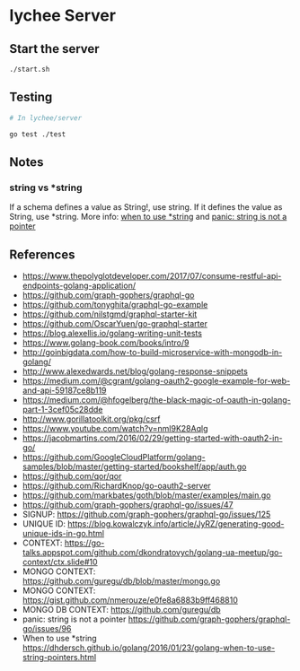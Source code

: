 # lychee Server

## Start the server

```bash
./start.sh
```

## Testing
```bash
# In lychee/server

go test ./test
```

## Notes
### string vs *string
If a schema defines a value as String!, use string. If it defines the value as String, use *string. More info: [when to use *string](https://dhdersch.github.io/golang/2016/01/23/golang-when-to-use-string-pointers.html) and [panic: string is not a pointer](https://github.com/graph-gophers/graphql-go/issues/96)

## References
- https://www.thepolyglotdeveloper.com/2017/07/consume-restful-api-endpoints-golang-application/
- https://github.com/graph-gophers/graphql-go
- https://github.com/tonyghita/graphql-go-example
- https://github.com/nilstgmd/graphql-starter-kit
- https://github.com/OscarYuen/go-graphql-starter
- https://blog.alexellis.io/golang-writing-unit-tests
- https://www.golang-book.com/books/intro/9
- http://goinbigdata.com/how-to-build-microservice-with-mongodb-in-golang/
- http://www.alexedwards.net/blog/golang-response-snippets
- https://medium.com/@cgrant/golang-oauth2-google-example-for-web-and-api-59187ce8b119
- https://medium.com/@hfogelberg/the-black-magic-of-oauth-in-golang-part-1-3cef05c28dde
- http://www.gorillatoolkit.org/pkg/csrf
- https://www.youtube.com/watch?v=nml9K28Aqlg
- https://jacobmartins.com/2016/02/29/getting-started-with-oauth2-in-go/
- https://github.com/GoogleCloudPlatform/golang-samples/blob/master/getting-started/bookshelf/app/auth.go
- https://github.com/qor/qor
- https://github.com/RichardKnop/go-oauth2-server
- https://github.com/markbates/goth/blob/master/examples/main.go
- https://github.com/graph-gophers/graphql-go/issues/47
- SIGNUP: https://github.com/graph-gophers/graphql-go/issues/125
- UNIQUE ID: https://blog.kowalczyk.info/article/JyRZ/generating-good-unique-ids-in-go.html
- CONTEXT: https://go-talks.appspot.com/github.com/dkondratovych/golang-ua-meetup/go-context/ctx.slide#10
- MONGO CONTEXT: https://github.com/guregu/db/blob/master/mongo.go
- MONGO CONTEXT: https://gist.github.com/nmerouze/e0fe8a6883b9ff468810
- MONGO DB CONTEXT: https://github.com/guregu/db
- panic: string is not a pointer https://github.com/graph-gophers/graphql-go/issues/96
- When to use *string https://dhdersch.github.io/golang/2016/01/23/golang-when-to-use-string-pointers.html